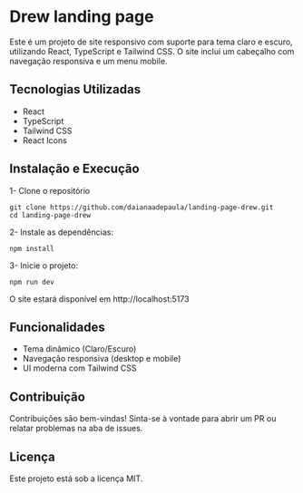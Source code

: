 # Drew landing page

Este é um projeto de site responsivo com suporte para tema claro e escuro, utilizando React, TypeScript e Tailwind CSS. O site inclui um cabeçalho com navegação responsiva e um menu mobile.

## Tecnologias Utilizadas

- React
- TypeScript
- Tailwind CSS
- React Icons

## Instalação e Execução

1- Clone o repositório
````
git clone https://github.com/daianaadepaula/landing-page-drew.git
cd landing-page-drew
````

2- Instale as dependências:
````
npm install
````

3- Inicie o projeto:
````
npm run dev
````

O site estará disponível em http://localhost:5173

## Funcionalidades

- Tema dinâmico (Claro/Escuro)
- Navegação responsiva (desktop e mobile)
- UI moderna com Tailwind CSS

## Contribuição

Contribuições são bem-vindas! Sinta-se à vontade para abrir um PR ou relatar problemas na aba de issues.

## Licença

Este projeto está sob a licença MIT.

